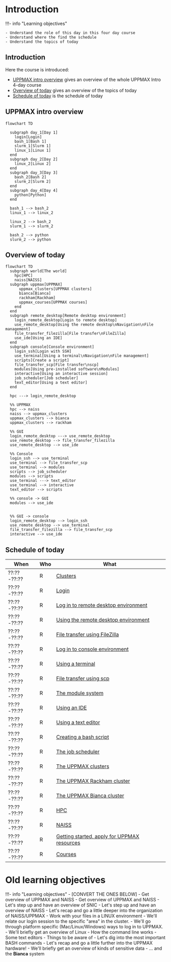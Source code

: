 # Introduction

!!!- info "Learning objectives"

    - Understand the role of this day in this four day course
    - Understand where the find the schedule
    - Understand the topics of today

## Introduction

Here the course is introduced:

- [UPPMAX intro overview](#uppmax-intro-overview)
  gives an overview of the whole UPPMAX Intro 4-day course
- [Overview of today](#overview-of-today)
  gives an overview of the topics of today
- [Schedule of today](#schedule-of-today)
  is the schedule of today

## UPPMAX intro overview

```mermaid
flowchart TD

  subgraph day_1[Day 1]
    login[Login]
    bash_1[Bash 1]
    slurm_1[Slurm 1]
    linux_1[Linux 1]
  end
  subgraph day_2[Day 2]
    linux_2[Linux 2]
  end
  subgraph day_3[Day 3]
    bash_2[Bash 2]
    slurm_2[Slurm 2]
  end
  subgraph day_4[Day 4]
    python[Python]
  end

  bash_1 --> bash_2
  linux_1 --> linux_2  

  linux_2 --> bash_2
  slurm_1 --> slurm_2

  bash_2 --> python
  slurm_2 --> python
```

## Overview of today

```mermaid
flowchart TD
  subgraph world[The world]
    hpc[HPC]
    naiss[NAISS]
  subgraph uppmax[UPPMAX]
      uppmax_clusters[UPPMAX clusters]
      bianca[Bianca]
      rackham[Rackham]
      uppmax_courses[UPPMAX courses]
    end
  end
  subgraph remote_desktop[Remote desktop environment]
    login_remote_desktop[Login to remote desktop]
    use_remote_desktop[Using the remote desktop\nNavigation\nFile management]
    file_transfer_filezilla[File transfer\nFileZilla]
    use_ide[Using an IDE]
  end
  subgraph console[Console environment]
    login_ssh[Login with SSH]
    use_terminal[Using a terminal\nNavigation\nFile management]
    scripts[Create a script]
    file_transfer_scp[File transfer\nscp]
    modules[Using pre-installed software\nModules]
    interactive[Using an interactive session]
    job_scheduler[Job scheduler]
    text_editor[Using a text editor]
  end

  hpc ---> login_remote_desktop

  %% UPPMAX
  hpc --> naiss
  naiss --> uppmax_clusters
  uppmax_clusters --> bianca
  uppmax_clusters --> rackham

  %% GUI
  login_remote_desktop ---> use_remote_desktop
  use_remote_desktop --> file_transfer_filezilla
  use_remote_desktop --> use_ide

  %% Console
  login_ssh --> use_terminal
  use_terminal --> file_transfer_scp
  use_terminal --> modules
  scripts --> job_scheduler
  modules --> scripts
  use_terminal ---> text_editor
  use_terminal --> interactive
  text_editor --> scripts

  %% console -> GUI
  modules --> use_ide
  

  %% GUI -> console
  login_remote_desktop --> login_ssh
  use_remote_desktop --> use_terminal
  file_transfer_filezilla --> file_transfer_scp  
  interactive --> use_ide
```

## Schedule of today

When       |Who|What
-----------|---|-----------------
??:??-??:??|R  |[Clusters](clusters.md)
??:??-??:??|R  |[Login](login.md)
??:??-??:??|R  |[Log in to remote desktop environment](login_remote_desktop.md)
??:??-??:??|R  |[Using the remote desktop environment](use_remote_desktop.md)
??:??-??:??|R  |[File transfer using FileZilla](file_transfer_using_filezilla.md)
??:??-??:??|R  |[Log in to console environment](login_console.md)
??:??-??:??|R  |[Using a terminal](use_terminal.md)
??:??-??:??|R  |[File transfer using scp](file_transfer_using_scp.md)
??:??-??:??|R  |[The module system](modules.md)
??:??-??:??|R  |[Using an IDE](ide.md)
??:??-??:??|R  |[Using a text editor](text_editor.md)
??:??-??:??|R  |[Creating a bash script](scripts.md)
??:??-??:??|R  |[The job scheduler](slurm.md)
??:??-??:??|R  |[The UPPMAX clusters](uppmax_clusters.md)
??:??-??:??|R  |[The UPPMAX Rackham cluster](rackham.md)
??:??-??:??|R  |[The UPPMAX Bianca cluster](bianca.md)
??:??-??:??|R  |[HPC](hpc.md)
??:??-??:??|R  |[NAISS](naiss.md)
??:??-??:??|R  |[Getting started, apply for UPPMAX resources](getting_started.md)
??:??-??:??|R  |[Courses](courses.md)


# Old learning objectives

!!!- info "Learning objectives"
    - [CONVERT THE ONES BELOW]
    - Get overview of UPPMAX and NAISS
    - Get overview of UPPMAX and NAISS
    - Let's step up and have an overview of SNIC
    - Let's step up and have an overview of NAISS
    - Let's recap and go a little deeper into the organization of NAISS/UPPMAX
    - Work with your files in a LINUX environment
    - We'll relate our login session to the specific "area" in the cluster.
    - We'll go through platform specific (Mac/Linux/Windows) ways to log in to UPPMAX.
    - We'll briefly get an overview of Linux
      - How the command line works
      - Some text editors
      - Things to be aware of
    - Let's dig into the most important BASH commands
    - Let's recap and go a little further into the UPPMAX hardware!
    - We'll briefly get an overview of kinds of sensitive data
    - ... and the **Bianca** system
